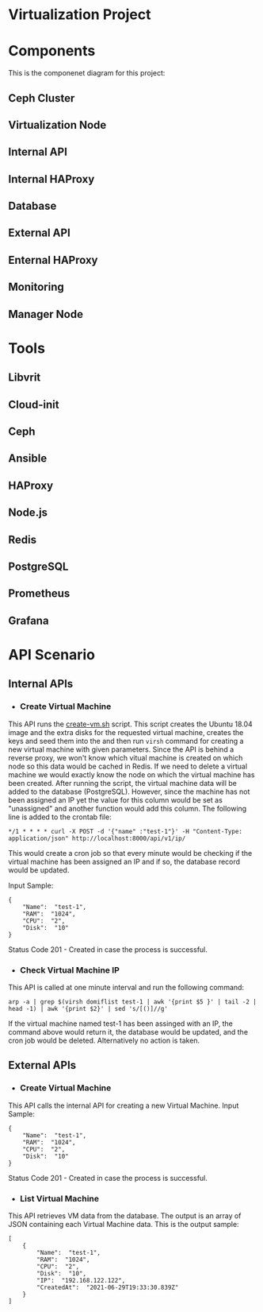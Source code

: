 # Virtualization Project


# Components
This is the componenet diagram for this project:


## Ceph Cluster


## Virtualization Node


## Internal API 

## Internal HAProxy


## Database


## External API


## Enternal HAProxy


## Monitoring


## Manager Node




# Tools

## Libvrit


## Cloud-init


## Ceph

## Ansible


## HAProxy


## Node.js

## Redis


## PostgreSQL


## Prometheus


## Grafana

# API Scenario

## Internal APIs

- ### Create Virtual Machine
This API runs the [create-vm.sh](https://github.com/shaghayegh-tvkl/virtualization-project/blob/main/installation/libvirt/files/create-vm.sh) script. This script creates the Ubuntu 18.04 image and the extra disks for the requested virtual machine, creates the keys and seed them into the  and then run `virsh` command for creating a new virtual machine with given parameters. 
Since the API is behind a reverse proxy, we won't know which vitual machine is created on which node so this data would be cached in Redis. If we need to delete a virtual machine we would exactly know the node on which the virtual machine has been created.
After running the script, the virtual machine data will be added to the database (PostgreSQL). However, since the machine has not been assigned an IP yet the value for this column would be set as "unassigned" and another function would add this column. The following line is added to the crontab file:

`*/1 * * * * curl -X POST -d '{"name" :"test-1"}' -H "Content-Type: application/json" http://localhost:8000/api/v1/ip/`

This would create a cron job so that every minute would be checking if the virtual machine has been assigned an IP and if so, the database record would be updated. 



Input Sample: 

    {
        "Name":  "test-1",
        "RAM":  "1024",
        "CPU":  "2",
        "Disk":  "10"
    }

Status Code 201 - Created in case the process is successful.


- ### Check Virtual Machine IP
This API is called at one minute interval and run the following command:

`arp -a | grep $(virsh domiflist test-1 | awk '{print $5 }' | tail -2 | head -1) | awk '{print $2}' | sed 's/[()]//g'`

If the virtual machine named test-1 has been assinged with an IP, the command above would return it, the database would be updated, and the cron job would be deleted. Alternatively no action is taken.


## External APIs
- ### Create Virtual Machine
This API calls the internal API for creating a new Virtual Machine.
Input Sample: 

    {
        "Name":  "test-1",
        "RAM":  "1024",
        "CPU":  "2",
        "Disk":  "10"
    }

Status Code 201 - Created in case the process is successful.


- ### List Virtual Machine
This API retrieves VM data from the database. The output is an array of JSON containing each Virtual Machine data. This is the output sample:

    [    
        {
            "Name":  "test-1",
            "RAM":  "1024",
            "CPU":  "2",
            "Disk":  "10",
            "IP":  "192.168.122.122",
            "CreatedAt":  "2021-06-29T19:33:30.839Z"
        }
    ]

